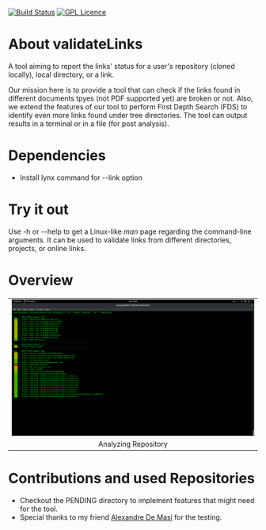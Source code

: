 [![Build Status](https://travis-ci.org/stefanos1316/validateLinks.svg?branch=master)](https://travis-ci.org/stefanos1316/validateLinks)
[![GPL Licence](https://badges.frapsoft.com/os/gpl/gpl.png?v=103)](https://opensource.org/licenses/GPL-3.0/)

# About validateLinks

A tool aiming to report the links' status for a user's repository (cloned locally), local directory, or a link.

Our mission here is to provide a tool that can check if the links found in different documents tpyes (not PDF supported yet) are broken or not. 
Also, we extend the features of our tool to perform First Depth Search (FDS) to identify even more links found under tree directories.
The tool can output results in a terminal or in a file (for post analysis). 


# Dependencies

* Install lynx command for --link option


# Try it out

Use -h or --help to get a Linux-like _man_ page regarding the command-line arguments.
It can be used to validate links from different directories, projects, or online links.


# Overview

<p align="center">
<table class="image">
<tr><td> <img src="media/1.png"  /></td></tr>
<tr><td class="caption" align="center">Analyzing Repository</td></tr>
</table>
</p>


# Contributions and used Repositories

* Checkout the PENDING directory to implement features that might need for the tool.
* Special thanks to my friend [Alexandre De Masi](https://github.com/SheepOnMeth) for the testing.
